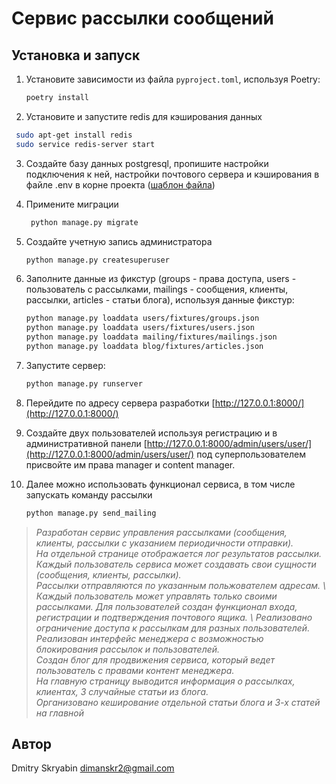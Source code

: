 # Сервис рассылки сообщений

## Установка и запуск

1. Установите зависимости из файла `pyproject.toml`, используя Poetry:
    ```bash
    poetry install
    ```
2.  Установите и запустите redis для кэширования данных
   ```bash
    sudo apt-get install redis
    sudo service redis-server start
   ```
3. Создайте базу данных postgresql, пропишите настройки подключения к ней, 
   настройки почтового сервера и кэширования в файле .env в корне проекта ([шаблон файла](.env.sample))


4. Примените миграции
   ``` bash
    python manage.py migrate
   ```

5. Создайте учетную запись администратора
   ``` bash
   python manage.py createsuperuser
   ```

6. Заполните данные из фикстур (groups - права доступа, users - пользователь с рассылками, 
mailings - сообщения, клиенты, рассылки, articles - статьи блога), используя данные фикстур:
   ``` bash
   python manage.py loaddata users/fixtures/groups.json
   python manage.py loaddata users/fixtures/users.json
   python manage.py loaddata mailing/fixtures/mailings.json
   python manage.py loaddata blog/fixtures/articles.json
   ```

7. Запустите сервер:
    ```bash
    python manage.py runserver
    ```
      
8. Перейдите по адресу сервера разработки [http://127.0.0.1:8000/](http://127.0.0.1:8000/)
  

9. Создайте двух пользователей используя регистрацию и в административной панели 
[http://127.0.0.1:8000/admin/users/user/](http://127.0.0.1:8000/admin/users/user/) 
под суперпользователем присвойте им права manager и content manager.


10. Далее можно использовать функционал сервиса, в том числе запускать команду рассылки 
    ```bash
    python manage.py send_mailing
    ```




> *Разработан сервис управления рассылками (сообщения, клиенты, рассылки с указанием периодичности отправки). \
> На отдельной странице отображается лог результатов рассылки. \
> Каждый пользователь сервиса может создавать свои сущности (сообщения, клиенты, рассылки). \
> Рассылки отправляются по указанным польжователем адресам. \ 
> Каждый пользователь может управлять только своими рассылками.
> Для пользователей создан функционал входа, регистрации и подтверждения почтового ящика. \ 
> Реализовано ограничение доступа к рассылкам для разных пользователей. \
> Реализован интерфейс менеджера с возможностью блокирования рассылок и пользователей. \
> Создан блог для продвижения сервиса, который ведет пользователь с правами контент менеджера. \
> На главную страницу выводится информация о рассылках, клиентах, 3 случайные статьи из блога. \
> Организовано кеширование отдельной статьи блога и 3-х статей на главной*

## Автор
Dmitry Skryabin <dimanskr2@gmail.com>